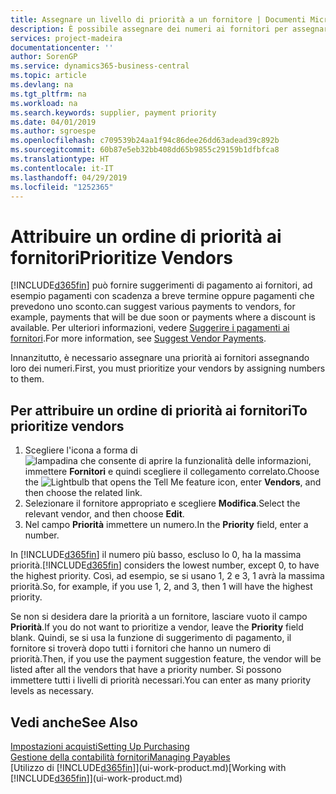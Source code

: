 ```yaml
---
title: Assegnare un livello di priorità a un fornitore | Documenti Microsoft
description: È possibile assegnare dei numeri ai fornitori per assegnare loro una priorità e semplificare i suggerimenti di pagamento in Business Central.
services: project-madeira
documentationcenter: ''
author: SorenGP
ms.service: dynamics365-business-central
ms.topic: article
ms.devlang: na
ms.tgt_pltfrm: na
ms.workload: na
ms.search.keywords: supplier, payment priority
ms.date: 04/01/2019
ms.author: sgroespe
ms.openlocfilehash: c709539b24aa1f94c86dee26dd63adead39c892b
ms.sourcegitcommit: 60b87e5eb32bb408dd65b9855c29159b1dfbfca8
ms.translationtype: HT
ms.contentlocale: it-IT
ms.lasthandoff: 04/29/2019
ms.locfileid: "1252365"
---
```

# <a name="prioritize-vendors"></a><span data-ttu-id="c1277-103">Attribuire un ordine di priorità ai fornitori</span><span class="sxs-lookup"><span data-stu-id="c1277-103">Prioritize Vendors</span></span>
[!INCLUDE[d365fin](includes/d365fin_md.md)] <span data-ttu-id="c1277-104">può fornire suggerimenti di pagamento ai fornitori, ad esempio pagamenti con scadenza a breve termine oppure pagamenti che prevedono uno sconto.</span><span class="sxs-lookup"><span data-stu-id="c1277-104">can suggest various payments to vendors, for example, payments that will be due soon or payments where a discount is available.</span></span> <span data-ttu-id="c1277-105">Per ulteriori informazioni, vedere [Suggerire i pagamenti ai fornitori](payables-how-suggest-vendor-payments.md).</span><span class="sxs-lookup"><span data-stu-id="c1277-105">For more information, see [Suggest Vendor Payments](payables-how-suggest-vendor-payments.md).</span></span>

<span data-ttu-id="c1277-106">Innanzitutto, è necessario assegnare una priorità ai fornitori assegnando loro dei numeri.</span><span class="sxs-lookup"><span data-stu-id="c1277-106">First, you must prioritize your vendors by assigning numbers to them.</span></span>

## <a name="to-prioritize-vendors"></a><span data-ttu-id="c1277-107">Per attribuire un ordine di priorità ai fornitori</span><span class="sxs-lookup"><span data-stu-id="c1277-107">To prioritize vendors</span></span>
1. <span data-ttu-id="c1277-108">Scegliere l'icona a forma di ![lampadina che consente di aprire la funzionalità delle informazioni](media/ui-search/search_small.png "Informazioni sull'operazione che si desidera eseguire"), immettere **Fornitori** e quindi scegliere il collegamento correlato.</span><span class="sxs-lookup"><span data-stu-id="c1277-108">Choose the ![Lightbulb that opens the Tell Me feature](media/ui-search/search_small.png "Tell me what you want to do") icon, enter **Vendors**, and then choose the related link.</span></span>
2. <span data-ttu-id="c1277-109">Selezionare il fornitore appropriato e scegliere **Modifica**.</span><span class="sxs-lookup"><span data-stu-id="c1277-109">Select the relevant vendor, and then choose **Edit**.</span></span>
3. <span data-ttu-id="c1277-110">Nel campo **Priorità** immettere un numero.</span><span class="sxs-lookup"><span data-stu-id="c1277-110">In the **Priority** field, enter a number.</span></span>

<span data-ttu-id="c1277-111">In [!INCLUDE[d365fin](includes/d365fin_md.md)] il numero più basso, escluso lo 0, ha la massima priorità.</span><span class="sxs-lookup"><span data-stu-id="c1277-111">[!INCLUDE[d365fin](includes/d365fin_md.md)] considers the lowest number, except 0, to have the highest priority.</span></span> <span data-ttu-id="c1277-112">Così, ad esempio, se si usano 1, 2 e 3, 1 avrà la massima priorità.</span><span class="sxs-lookup"><span data-stu-id="c1277-112">So, for example, if you use 1, 2, and 3, then 1 will have the highest priority.</span></span>

<span data-ttu-id="c1277-113">Se non si desidera dare la priorità a un fornitore, lasciare vuoto il campo **Priorità**.</span><span class="sxs-lookup"><span data-stu-id="c1277-113">If you do not want to prioritize a vendor, leave the **Priority** field blank.</span></span> <span data-ttu-id="c1277-114">Quindi, se si usa la funzione di suggerimento di pagamento, il fornitore si troverà dopo tutti i fornitori che hanno un numero di priorità.</span><span class="sxs-lookup"><span data-stu-id="c1277-114">Then, if you use the payment suggestion feature, the vendor will be listed after all the vendors that have a priority number.</span></span> <span data-ttu-id="c1277-115">Si possono immettere tutti i livelli di priorità necessari.</span><span class="sxs-lookup"><span data-stu-id="c1277-115">You can enter as many priority levels as necessary.</span></span>

## <a name="see-also"></a><span data-ttu-id="c1277-116">Vedi anche</span><span class="sxs-lookup"><span data-stu-id="c1277-116">See Also</span></span>
[<span data-ttu-id="c1277-117">Impostazioni acquisti</span><span class="sxs-lookup"><span data-stu-id="c1277-117">Setting Up Purchasing</span></span>](purchasing-setup-purchasing.md)  
[<span data-ttu-id="c1277-118">Gestione della contabilità fornitori</span><span class="sxs-lookup"><span data-stu-id="c1277-118">Managing Payables</span></span>](payables-manage-payables.md)  
<span data-ttu-id="c1277-119">[Utilizzo di [!INCLUDE[d365fin](includes/d365fin_md.md)]](ui-work-product.md)</span><span class="sxs-lookup"><span data-stu-id="c1277-119">[Working with [!INCLUDE[d365fin](includes/d365fin_md.md)]](ui-work-product.md)</span></span>
